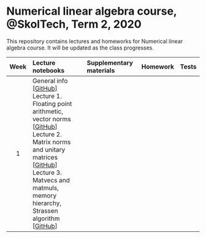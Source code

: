 # Numerical linear algebra course, @SkolTech, Term 2, 2020

This repository contains lectures and homeworks for Numerical linear algebra course. It will be updated as the class progresses.

| Week | Lecture notebooks | Supplementary materials | Homework | Tests |
|:------:|:----------|:----------|:----------|-------|
|1| General info [[GitHub](lectures/general_info.ipynb)] <br> Lecture 1. Floating point arithmetic, vector norms [[GitHub](./lectures/lecture1/lecture-1.ipynb)] <br> Lecture 2. Matrix norms and unitary matrices [[GitHub](./lectures/lecture2/lecture-2.ipynb)] <br> Lecture 3. Matvecs and matmuls, memory hierarchy, Strassen algorithm [[GitHub](./lectures/lecture3/lecture-3.ipynb)] | | |
